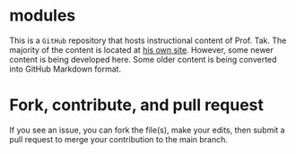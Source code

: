 # modules
This is a `GitHub` repository that hosts instructional content of Prof. Tak. The majority of the content is located at [his own site](http://dtkb.org/~auyeunt/teaches/modules). However, some newer content is being developed here. Some older content is being converted into GitHub Markdown format.

# Fork, contribute, and pull request

If you see an issue, you can fork the file(s), make your edits, then submit a pull request to merge your contribution to the main branch.
